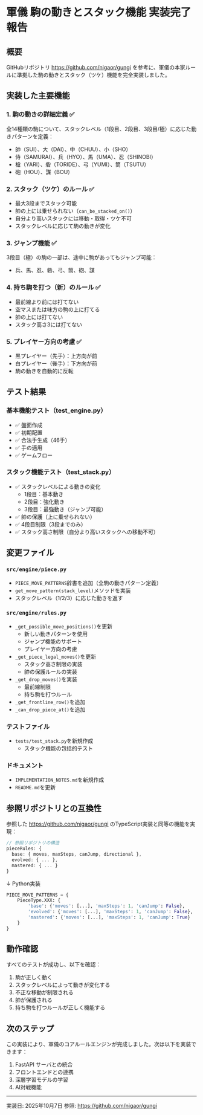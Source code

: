 # 軍儀 駒の動きとスタック機能 実装完了報告

## 概要

GitHubリポジトリ https://github.com/nigaor/gungi を参考に、軍儀の本家ルールに準拠した駒の動きとスタック（ツケ）機能を完全実装しました。

## 実装した主要機能

### 1. 駒の動きの詳細定義 ✅

全14種類の駒について、スタックレベル（1段目、2段目、3段目/極）に応じた動きパターンを定義：

- 帥（SUI）、大（DAI）、中（CHUU）、小（SHO）
- 侍（SAMURAI）、兵（HYO）、馬（UMA）、忍（SHINOBI）
- 槍（YARI）、砦（TORIDE）、弓（YUMI）、筒（TSUTU）
- 砲（HOU）、謀（BOU）

### 2. スタック（ツケ）のルール ✅

- 最大3段までスタック可能
- 帥の上には乗せられない（`can_be_stacked_on()`）
- 自分より高いスタックには移動・取得・ツケ不可
- スタックレベルに応じて駒の動きが変化

### 3. ジャンプ機能 ✅

3段目（極）の駒の一部は、途中に駒があってもジャンプ可能：
- 兵、馬、忍、砦、弓、筒、砲、謀

### 4. 持ち駒を打つ（新）のルール ✅

- 最前線より前には打てない
- 空マスまたは味方の駒の上に打てる
- 帥の上には打てない
- スタック高さ3には打てない

### 5. プレイヤー方向の考慮 ✅

- 黒プレイヤー（先手）：上方向が前
- 白プレイヤー（後手）：下方向が前
- 駒の動きを自動的に反転

## テスト結果

### 基本機能テスト（test_engine.py）
- ✅ 盤面作成
- ✅ 初期配置
- ✅ 合法手生成（46手）
- ✅ 手の適用
- ✅ ゲームフロー

### スタック機能テスト（test_stack.py）
- ✅ スタックレベルによる動きの変化
  - 1段目：基本動き
  - 2段目：強化動き
  - 3段目：最強動き（ジャンプ可能）
- ✅ 帥の保護（上に乗せられない）
- ✅ 4段目制限（3段までのみ）
- ✅ スタック高さ制限（自分より高いスタックへの移動不可）

## 変更ファイル

### `src/engine/piece.py`
- `PIECE_MOVE_PATTERNS`辞書を追加（全駒の動きパターン定義）
- `get_move_pattern(stack_level)`メソッドを実装
- スタックレベル（1/2/3）に応じた動きを返す

### `src/engine/rules.py`
- `_get_possible_move_positions()`を更新
  - 新しい動きパターンを使用
  - ジャンプ機能のサポート
  - プレイヤー方向の考慮
- `_get_piece_legal_moves()`を更新
  - スタック高さ制限の実装
  - 帥の保護ルールの実装
- `_get_drop_moves()`を実装
  - 最前線制限
  - 持ち駒を打つルール
- `_get_frontline_row()`を追加
- `_can_drop_piece_at()`を追加

### テストファイル
- `tests/test_stack.py`を新規作成
  - スタック機能の包括的テスト

### ドキュメント
- `IMPLEMENTATION_NOTES.md`を新規作成
- `README.md`を更新

## 参照リポジトリとの互換性

参照した https://github.com/nigaor/gungi のTypeScript実装と同等の機能を実現：

```typescript
// 参照リポジトリの構造
pieceRules: {
  base: { moves, maxSteps, canJump, directional },
  evolved: { ... },
  mastered: { ... }
}
```

↓ Python実装

```python
PIECE_MOVE_PATTERNS = {
    PieceType.XXX: {
        'base': {'moves': [...], 'maxSteps': 1, 'canJump': False},
        'evolved': {'moves': [...], 'maxSteps': 1, 'canJump': False},
        'mastered': {'moves': [...], 'maxSteps': 1, 'canJump': True}
    }
}
```

## 動作確認

すべてのテストが成功し、以下を確認：
1. 駒が正しく動く
2. スタックレベルによって動きが変化する
3. 不正な移動が制限される
4. 帥が保護される
5. 持ち駒を打つルールが正しく機能する

## 次のステップ

この実装により、軍儀のコアルールエンジンが完成しました。次は以下を実装できます：

1. FastAPI サーバとの統合
2. フロントエンドとの連携
3. 深層学習モデルの学習
4. AI対戦機能

---

実装日: 2025年10月7日
参照: https://github.com/nigaor/gungi
